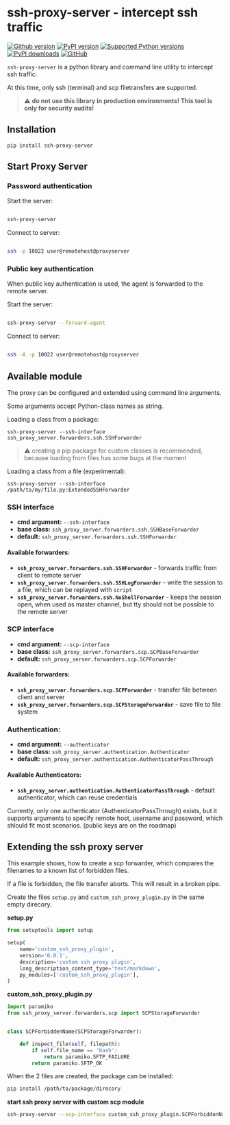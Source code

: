 # ssh-proxy-server - intercept ssh traffic

[![Github version](https://img.shields.io/github/v/release/manfred-kaiser/ssh-proxy-server?label=github&logo=github)](https://github.com/manfred-kaiser/ssh-proxy-server/releases)
[![PyPI version](https://img.shields.io/pypi/v/ssh-proxy-server.svg?logo=pypi&logoColor=FFE873)](https://pypi.org/project/ssh-proxy-server/)
[![Supported Python versions](https://img.shields.io/pypi/pyversions/ssh-proxy-server.svg?logo=python&logoColor=FFE873)](https://pypi.org/project/ssh-proxy-server/)
[![PyPI downloads](https://img.shields.io/pypi/dm/signed-xmlrpc.svg)](https://pypistats.org/packages/ssh-proxy-server)
[![GitHub](https://img.shields.io/github/license/manfred-kaiser/ssh-proxy-server.svg)](LICENSE)


`ssh-proxy-server` is a python library and command line utility to intercept ssh traffic.

At this time, only ssh (terminal) and scp filetransfers are supported.

> :warning: **do not use this library in production environments! This tool is only for security audits!**

## Installation

`pip install ssh-proxy-server`

## Start Proxy Server

### Password authentication


Start the server:


```bash

ssh-proxy-server

```

Connect to server:

```bash

ssh -p 10022 user@remotehost@proxyserver

```

### Public key authentication

When public key authentication is used, the agent is forwarded to the remote server.

Start the server:

```bash

ssh-proxy-server --forward-agent

```

Connect to server:

```bash

ssh -A -p 10022 user@remotehost@proxyserver

```
## Available module

The proxy can be configured and extended using command line arguments.

Some arguments accept Python-class names as string.

Loading a class from a package:

`ssh-proxy-server --ssh-interface ssh_proxy_server.forwarders.ssh.SSHForwarder`

> :warning: creating a pip package for custom classes is recommended, because loading from files has some bugs at the moment

Loading a class from a file (experimental):

`ssh-proxy-server --ssh-interface /path/to/my/file.py:ExtendedSSHForwarder`

### SSH interface

- **cmd argument:** `--ssh-interface`
- **base class:** `ssh_proxy_server.forwarders.ssh.SSHBaseForwarder`
- **default:** `ssh_proxy_server.forwarders.ssh.SSHForwarder`

#### Available forwarders:

- **`ssh_proxy_server.forwarders.ssh.SSHForwarder`** - forwards traffic from client to remote server
- **`ssh_proxy_server.forwarders.ssh.SSHLogForwarder`** - write the session to a file, which can be replayed with `script`
- **`ssh_proxy_server.forwarders.ssh.NoShellForwarder`** - keeps the session open, when used as master channel, but tty should not be possible to the remote server


### SCP interface

- **cmd argument:** `--scp-interface`
- **base class:** `ssh_proxy_server.forwarders.scp.SCPBaseForwarder`
- **default:** `ssh_proxy_server.forwarders.scp.SCPForwarder`

#### Available forwarders:

- **`ssh_proxy_server.forwarders.scp.SCPForwarder`** - transfer file between client and server
- **`ssh_proxy_server.forwarders.scp.SCPStorageForwarder`** - save file to file system


### Authentication:

- **cmd argument:** `--authenticator`
- **base class:** `ssh_proxy_server.authentication.Authenticator`
- **default:** `ssh_proxy_server.authentication.AuthenticatorPassThrough`

#### Available Authenticators:

- **`ssh_proxy_server.authentication.AuthenticatorPassThrough`** - default authenticator, which can reuse credentials

Currently, only one authenticator (AuthenticatorPassThrough) exists, but it supports arguments to specify remote host, username and password, which shlould fit most scenarios. (public keys are on the roadmap)


## Extending the ssh proxy server

This example shows, how to create a scp forwarder, which compares the filenames to a known list of forbidden files.

If a file is forbidden, the file transfer aborts. This will result in a broken pipe.

Create the files `setup.py` and `custom_ssh_proxy_plugin.py` in the same empty direcory.

**setup.py**

```python
from setuptools import setup

setup(
    name='custom_ssh_proxy_plugin',
    version='0.0.1',
    description='custom ssh proxy plugin',
    long_description_content_type='text/markdown',
    py_modules=['custom_ssh_proxy_plugin'],
)
```

**custom_ssh_proxy_plugin.py**

```python
import paramiko
from ssh_proxy_server.forwarders.scp import SCPStorageForwarder


class SCPForbiddenName(SCPStorageForwarder):

    def inspect_file(self, filepath):
        if self.file_name == 'bash':
            return paramiko.SFTP_FAILURE
        return paramiko.SFTP_OK
```

When the 2 files are created, the package can be installed:

```bash
pip install /path/to/package/direcory
```

**start ssh proxy server with custom scp module**

```bash
ssh-proxy-server --scp-interface custom_ssh_proxy_plugin.SCPForbiddenName --scp-storage ~/ssh_files --scp-keep-files
```
